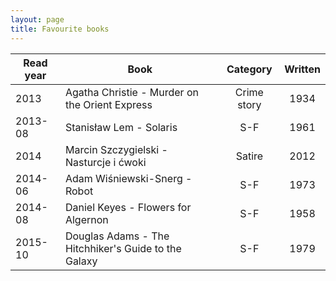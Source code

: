 ```yaml
---
layout: page
title: Favourite books
---
```


Read year | Book | Category | Written
-|-|:-:|:-:
2013|Agatha Christie - Murder on the Orient Express|Crime story|1934
2013-08|Stanisław Lem - Solaris|S-F|1961
2014|Marcin Szczygielski - Nasturcje i ćwoki|Satire|2012
2014-06|Adam Wiśniewski-Snerg - Robot|S-F|1973
2014-08|Daniel Keyes - Flowers for Algernon|S-F|1958
2015-10|Douglas Adams - The Hitchhiker's Guide to the Galaxy|S-F|1979
